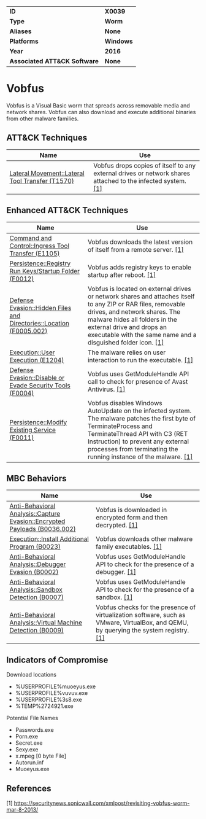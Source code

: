
<table>
<tr>
<td><b>ID</b></td>
<td><b>X0039</b></td>
</tr>
<tr>
<td><b>Type</b></td>
<td><b>Worm</b></td>
</tr>
<tr>
<td><b>Aliases</b></td>
<td><b>None</b></td>
</tr>
<tr>
<td><b>Platforms</b></td>
<td><b>Windows</b></td>
</tr>
<tr>
<td><b>Year</b></td>
<td><b>2016</b></td>
</tr>
<tr>
<td><b>Associated ATT&CK Software</b></td>
<td><b>None</b></td>
</tr>
</table>


# Vobfus

Vobfus is a Visual Basic worm that spreads across removable media and network shares. Vobfus can also download and execute additional binaries from other malware families.

## ATT&CK Techniques

|Name|Use|
|---|---|
|[Lateral Movement::Lateral Tool Transfer (T1570)](https://attack.mitre.org/techniques/T1570/)|Vobfus drops copies of itself to any external drives or network shares attached to the infected system.  [[1]](#1)|

## Enhanced ATT&CK Techniques

|Name|Use|
|---|---|
|[Command and Control::Ingress Tool Transfer (E1105)](../command-and-control/ingress-tool-transfer.md)|Vobfus downloads the latest version of itself from a remote server.  [[1]](#1)|
|[Persistence::Registry Run Keys/Startup Folder (F0012)](../persistence/registry-run-keys-startup-folder.md)|Vobfus adds registry keys to enable startup after reboot. [[1]](#1)|
|[Defense Evasion::Hidden Files and Directories::Location (F0005.002)](../defense-evasion/hidden-files-and-directories.md)|Vobfus is located on external drives or network shares and attaches itself to any ZIP or RAR files, removable drives, and network shares. The malware hides all folders in the external drive and drops an executable with the same name and a disguished folder icon. [[1]](#1)|
|[Execution::User Execution (E1204)](../execution/user-execution.md)|The malware relies on user interaction to run the executable. [[1]](#1)|
|[Defense Evasion::Disable or Evade Security Tools (F0004)](../defense-evasion/disable-or-evade-security-tools.md)|Vobfus uses GetModuleHandle API call to check for presence of Avast Antivirus. [[1]](#1)|
|[Persistence::Modify Existing Service (F0011)](../persistence/modify-existing-service.md)|Vobfus disables Windows AutoUpdate on the infected system. The malware patches the first byte of TerminateProcess and TerminateThread API with C3 (RET Instruction) to prevent any external processes from terminating the running instance of the malware. [[1]](#1)|

## MBC Behaviors

|Name|Use|
|---|---|
|[Anti-Behavioral Analysis::Capture Evasion::Encrypted Payloads (B0036.002)](../anti-behavioral-analysis/capture-evasion.md)|Vobfus is downloaded in encrypted form and then decrypted.  [[1]](#1)|
|[Execution::Install Additional Program (B0023)](../execution/install-additional-program.md)|Vobfus downloads other malware family executables. [[1]](#1)|
|[Anti-Behavioral Analysis::Debugger Evasion (B0002)](../anti-behavioral-analysis/debugger-evasion.md)|Vobfus uses GetModuleHandle API to check for the presence of a debugger. [[1]](#1)|
|[Anti-Behavioral Analysis::Sandbox Detection (B0007)](../anti-behavioral-analysis/sandbox-detection.md)|Vobfus uses GetModuleHandle API to check for the presence of a sandbox. [[1]](#1)|
|[Anti-Behavioral Analysis::Virtual Machine Detection (B0009)](../anti-behavioral-analysis/virtual-machine-detection.md)|Vobfus checks for the presence of virtualization software, such as VMware, VirtualBox, and QEMU, by querying the system registry. [[1]](#1)|

## Indicators of Compromise

Download locations
- %USERPROFILE%muoeyus.exe
- %USERPROFILE%vuvuv.exe
- %USERPROFILE%3s8.exe
- %TEMP%2724921.exe

Potential File Names
- Passwords.exe
- Porn.exe
- Secret.exe
- Sexy.exe
- x.mpeg [0 byte File]
- Autorun.inf
- Muoeyus.exe

## References

<a name="1">[1]</a> https://securitynews.sonicwall.com/xmlpost/revisiting-vobfus-worm-mar-8-2013/


